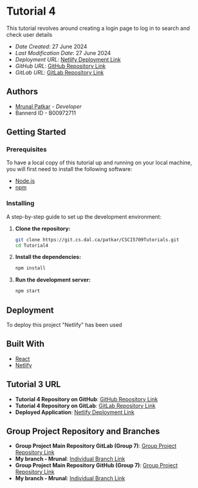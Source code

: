 # Tutorial 4

This tutorial revolves around creating a login page to log in to search and check user details

- _Date Created_: 27 June 2024
- _Last Modification Date_: 27 June 2024
- _Deployment URL_: [Netlify Deployment Link](https://csci5709tutorial4mrunal.netlify.app/)
- _GitHub URL_: [GitHub Repository Link](https://github.com/Mmp3299/CSCI5709Tutorials)
- _GitLab URL_: [GitLab Repository Link](https://git.cs.dal.ca/patkar/CSCI5709Tutorials/-/tree/main)

## Authors

- [Mrunal Patkar](mr396180@dal.ca) - _Developer_
- Bannerd ID - B00972711

## Getting Started

### Prerequisites

To have a local copy of this tutorial up and running on your local machine, you will first need to install the following software:

- [Node.js](https://nodejs.org/en/)
- [npm](https://www.npmjs.com/)

### Installing

A step-by-step guide to set up the development environment:

1. **Clone the repository:**

   ```bash
   git clone https://git.cs.dal.ca/patkar/CSCI5709Tutorials.git
   cd Tutorial4
   ```

2. **Install the dependencies:**

   ```bash
   npm install
   ```

3. **Run the development server:**

   ```bash
   npm start
   ```

## Deployment

To deploy this project "Netlify" has been used

## Built With

- [React](https://reactjs.org/)
- [Netlify](https://www.netlify.com/)

## Tutorial 3 URL

- **Tutorial 4 Repository on GitHub**: [GitHub Repository Link](https://github.com/Mmp3299/CSCI5709Tutorials/tree/main/Tutorial4)
- **Tutorial 4 Repository on GitLab**: [GitLab Repository Link](https://git.cs.dal.ca/patkar/CSCI5709Tutorials/-/tree/main/Tutorial4)
- **Deployed Application**: [Netlify Deployment Link](https://csci5709tutorial4mrunal.netlify.app/)

## Group Project Repository and Branches

- **Group Project Main Repository GitLab (Group 7)**: [Group Project Repository Link](https://git.cs.dal.ca/bontapalle/csci5709group07)
- **My branch - Mrunal**: [Individual Branch Link](https://git.cs.dal.ca/bontapalle/csci5709group07/-/tree/Mrunal?ref_type=heads)
- **Group Project Main Repository GitHub (Group 7)**: [Group Project Repository Link](https://github.com/rhushab/CSCI5709Group07)
- **My branch - Mrunal**: [Individual Branch Link](https://github.com/rhushab/CSCI5709Group07/tree/Mrunal)
